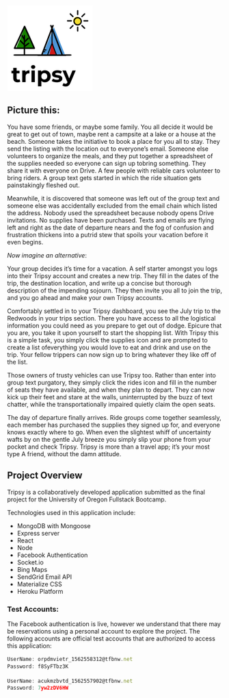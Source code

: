 ![alt text](./client/public/images/tripsy.PNG "Tripsy Logo")


## Picture this:

You have some friends, or maybe some family. You all decide it would be great to get out of town, maybe rent a campsite at a lake or a house at the beach. Someone takes the initiative to book a place for you all to stay.  They send the listing with the location out to everyone’s email. Someone else volunteers to organize the meals, and they put together a spreadsheet of the supplies needed so everyone can sign up tobring something. They share it with everyone on Drive. A few people with reliable cars volunteer to bring riders. A group text gets started in which the ride situation gets painstakingly fleshed out.

Meanwhile, it is discovered that someone was left out of the group text and someone else was accidentally excluded from the email chain which listed the address. Nobody used the spreadsheet because nobody opens Drive invitations. No supplies have been purchased. Texts and emails are flying left and right as the date of departure nears and the fog of confusion and frustration thickens into a putrid stew that spoils your vacation before it even begins.

*Now imagine an alternative*:

Your group decides it’s time for a vacation. A self starter amongst you logs into their Tripsy account and creates a new trip. They fill in the dates of the trip, the destination location, and write up a concise but thorough description of the impending sojourn. They then invite you all to join the trip, and you go ahead and make your own Tripsy accounts.

Comfortably settled in to your Tripsy dashboard, you see the July trip to the Redwoods in your trips section. There you have access to all the logistical information you could need as you prepare to get out of dodge.  Epicure that you
are, you take it upon yourself to start the shopping list. With Tripsy this is a simple task, you simply click the supplies icon and are prompted to create a list ofeverything you would love to eat and drink and use on the trip. Your fellow trippers can now sign up to bring whatever they like off of the list.

Those owners of trusty vehicles can use Tripsy too.  Rather than enter into group text purgatory, they simply click the rides icon and fill in the number of seats they have available, and when they plan to depart. They can now kick up their feet and stare at the walls, uninterrupted by the buzz of text chatter, while the transportationally impaired quietly claim the open seats.

The day of departure finally arrives. Ride groups come together seamlessly, each member has purchased the supplies they signed up for, and everyone knows exactly where to go. When even the slightest whiff of uncertainty wafts by on the gentle July breeze you simply slip your phone from your pocket and check Tripsy. Tripsy is more than a travel app;  it’s your most type A friend, without the damn attitude.

## Project Overview

Tripsy is a collaboratively developed application submitted as the final project for the University of Oregon Fullstack Bootcamp.

Technologies used in this application include:

* MongoDB with Mongoose
* Express server
* React
* Node
* Facebook Authentication
* Socket.io
* Bing Maps
* SendGrid Email API
* Materialize CSS
* Heroku Platform

### Test Accounts:

The Facebook authentication is live, however we understand that there may be reservations using a personal account to explore the project.  The following accounts are official test accounts that are authorized to access this application:
```javascript
UserName: orpdmvietr_1562558312@tfbnw.net
Password: f8SyFTbz3K

UserName: acukmzbvtd_1562557902@tfbnw.net
Password: 7yw2zDV6HW
```
